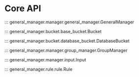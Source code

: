 # Core API

::: general_manager.manager.general_manager.GeneralManager

::: general_manager.bucket.base_bucket.Bucket

::: general_manager.bucket.database_bucket.DatabaseBucket

::: general_manager.manager.group_manager.GroupManager

::: general_manager.manager.input.Input

::: general_manager.rule.rule.Rule
